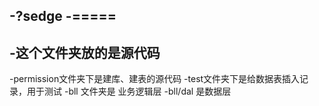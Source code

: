 ﻿
-?sedge
-=====
-
-这个文件夹放的是源代码
-
-permission文件夹下是建库、建表的源代码
-test文件夹下是给数据表插入记录，用于测试
-bll 文件夹是 业务逻辑层
-bll/dal 是数据层
